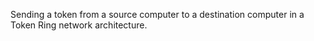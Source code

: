 Sending a token from a source computer to a destination computer in a Token Ring network architecture.
